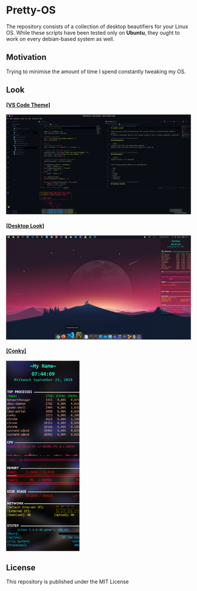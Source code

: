 # Pretty-OS

The repository consists of a collection of desktop beautifiers for your Linux OS.
While these scripts have been tested only on **Ubuntu**, they ought to work on every debian-based system as well.

## Motivation

Trying to minimise the amount of time I spend constantly tweaking my OS.

## Look

<p align="left">
<h4 style="text-decoration: underline;">[VS Code Theme]</h4>
    <img src="./vscode/ayu-dark-theme.png" width="600" title="Ayu Dark Theme"><br/>
<h4 style="text-decoration: underline;">[Desktop Look]</h4>
    <img src="./plank/izzo-desktop.png" width="600" title="Plank dock"><br/>
<h4 style="text-decoration: underline;">[Conky]</h4>
    <img src="./conky/conky-img.png" width="200" title="Personal Conky Theme">
</p>

## License

This repository is published under the MIT License
